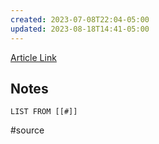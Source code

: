 ```yaml
---
created: 2023-07-08T22:04-05:00
updated: 2023-08-18T14:41-05:00
---
```

[Article Link](https://taylorpearson.me/planning/)
## Notes
```dataview
LIST FROM [[#]]
```
#source